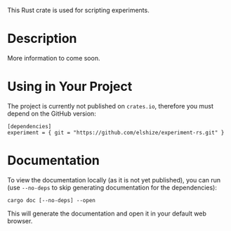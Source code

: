 This Rust crate is used for scripting experiments.

# Description

More information to come soon.

# Using in Your Project

The project is currently not published on `crates.io`,
therefore you must depend on the GitHub version:

    [dependencies]
    experiment = { git = "https://github.com/elshize/experiment-rs.git" }

# Documentation

To view the documentation locally (as it is not yet published),
you can run (use `--no-deps` to skip generating documentation
for the dependencies):

    cargo doc [--no-deps] --open

This will generate the documentation and open it in your default web browser.
